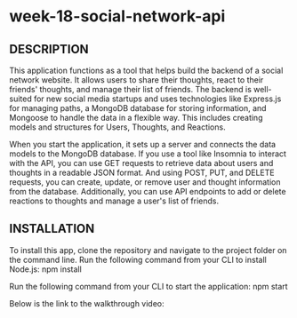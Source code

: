 # week-18-social-network-api

## DESCRIPTION
This application functions as a tool that helps build the backend of a social network website. It allows users to share their thoughts, react to their friends' thoughts, and manage their list of friends. The backend is well-suited for new social media startups and uses technologies like Express.js for managing paths, a MongoDB database for storing information, and Mongoose to handle the data in a flexible way. This includes creating models and structures for Users, Thoughts, and Reactions.

When you start the application, it sets up a server and connects the data models to the MongoDB database. If you use a tool like Insomnia to interact with the API, you can use GET requests to retrieve data about users and thoughts in a readable JSON format. And using POST, PUT, and DELETE requests, you can create, update, or remove user and thought information from the database. Additionally, you can use API endpoints to add or delete reactions to thoughts and manage a user's list of friends.

## INSTALLATION
To install this app, clone the repository and navigate to the project folder on the command line. Run the following command from your CLI to install Node.js: npm install

Run the following command from your CLI to start the application: npm start

Below is the link to the walkthrough video:

